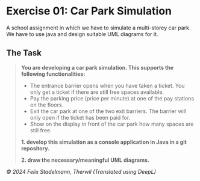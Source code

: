 # Exercise 01: Car Park Simulation
A school assignment in which we have to simulate a multi-storey car park. We have to use java and design suitable UML diagrams for it.

## The Task
> **You are developing a car park simulation. This supports the following functionalities:**
> - The entrance barrier opens when you have taken a ticket. You only get a ticket if there are still free spaces available.
> - Pay the parking price (price per minute) at one of the pay stations on the floors.
> - Exit the car park at one of the two exit barriers. The barrier will only open if the ticket has been paid for.
> - Show on the display in front of the car park how many spaces are still free.
>
> **1. develop this simulation as a console application in Java in a git repository.**
>
> **2. draw the necessary/meaningful UML diagrams.**

*&copy; 2024 Felix Stadelmann, Therwil (Translated using DeepL)*
